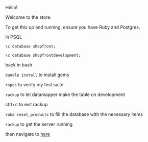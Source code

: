 Hello!

Welcome to the store.

To get this up and running, ensure you have Ruby and Postgres.

in PSQL

`\c database shopfront;`

`\c database shopfrontdevelopment;`

back in bash

`bundle install` to install gems

`rspec` to verify my test suite

`rackup` to let datamapper make the table on development

ctrl+c to exit rackup

`rake reset_products` to fill the database with the necessary items

`rackup` to get the server running

then navigate to <a href="http://localhost:9292/">here</a>

